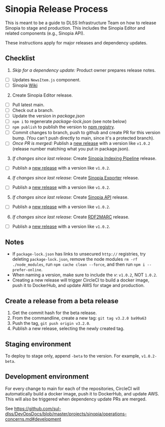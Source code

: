 # Sinopia Release Process

This is meant to be a guide to DLSS Infrastructure Team on how to release Sinopia to stage and production. This includes the Sinopia Editor and related components (e.g., Sinopia API).

These instructions apply for major releases and dependency updates.

## Checklist
1. _Skip for a dependency update:_ Product owner prepares release notes.
  - [ ] Updates `NewsItem.js` component.
  - [ ] Sinopia [Wiki](https://github.com/LD4P/sinopia/wiki/Latest-Release,-What's-Next)
2. Create Sinopia Editor release.
  - [ ] Pull latest main.
  - [ ] Check out a branch.
  - [ ] Update the version in *package.json*
  - [ ] `npm i` to regenerate *package-lock.json* (see note below)
  - [ ] `npm publish` to publish the version to [npm registry](https://npmjs.com).
  - [ ] Commit changes to branch, push to github and create PR for this version bump.  (You can't push directly to main, since it's a protected branch).
  - [ ] _Once PR is merged:_ Publish a [new release](https://github.com/LD4P/sinopia_editor/releases/new) with a version like `v1.0.2` (release number matching what you put in package.json).
3. _If changes since last release:_ Create [Sinopia Indexing Pipeline](https://github.com/LD4P/sinopia_indexing_pipeline) release.
  - [ ] Publish a [new release](https://github.com/LD4P/sinopia_indexing_pipeline/releases/new) with a version like `v1.0.2`.
4. _If changes since last release:_ Create [Sinopia Exporter](https://github.com/LD4P/sinopia_exporter) release.
  - [ ] Publish a [new release](https://github.com/LD4P/sinopia_exporter/releases/new) with a version like `v1.0.2`.
5. _If changes since last release:_ Create [Sinopia API](https://github.com/LD4P/sinopia_api) release.
  - [ ] Publish a [new release](https://github.com/LD4P/sinopia_api/releases/new) with a version like `v1.0.2`.
6. _If changes since last release:_ Create [RDF2MARC](https://github.com/LD4P/rdf2marc) release.
  - [ ] Publish a [new release](https://github.com/LD4P/rdf2marc/releases/new) with a version like `v1.0.2`.

## Notes
* If `package-lock.json` has links to unsecured `http://` registries, try deleting `package-lock.json`, remove the node modules `rm -rf ./node_modules`, run `npm cache clean --force`, and then run `npm i --prefer-online`.
* When naming a version, make sure to include the _v_: `v1.0.2`, NOT `1.0.2`.
* Creating a new release will trigger CircleCI to build a docker image, push it to DockerHub, and update AWS for stage and production.

## Create a release from a beta release
1. Get the commit hash for the beta release.
2. From the commandline, create a new tag: `git tag v3.2.0 ba99a63`
3. Push the tag, `git push origin v3.2.0`.
4. Publish a new release, selecting the newly created tag.

## Staging environment
To deploy to stage only, append `-beta` to the version. For example, `v1.0.2-beta`.

## Development environment
For every change to main for each of the repositories, CircleCI will automatically build a docker image, push it to DockerHub, and update AWS. This will also be triggered when dependency update PRs are merged.

See https://github.com/sul-dlss/DevOpsDocs/blob/master/projects/sinopia/operations-concerns.md#development
